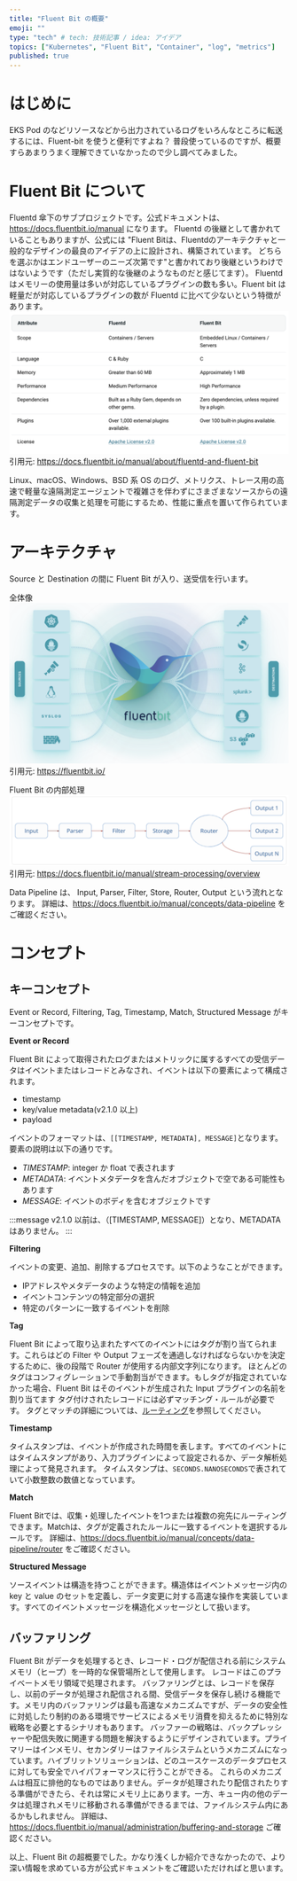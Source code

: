 ```yaml
---
title: "Fluent Bit の概要"
emoji: ""
type: "tech" # tech: 技術記事 / idea: アイデア
topics: ["Kubernetes", "Fluent Bit", "Container", "log", "metrics"]
published: true
---
```


# はじめに

EKS Pod のなどリソースなどから出力されているログをいろんなところに転送するには、Fluent-bit を使うと便利ですよね？
普段使っているのですが、概要すらあまりうまく理解できていなかったので少し調べてみました。

# Fluent Bit について

Fluentd 傘下のサブプロジェクトです。公式ドキュメントは、https://docs.fluentbit.io/manual になります。
Fluentd の後継として書かれていることもありますが、公式には "Fluent Bitは、Fluentdのアーキテクチャと一般的なデザインの最良のアイデアの上に設計され、構築されています。 どちらを選ぶかはエンドユーザーのニーズ次第です"と書かれており後継というわけではないようです（ただし実質的な後継のようなものだと感じてます）。
Fluentd はメモリーの使用量は多いが対応しているプラグインの数も多い。Fluent bit は軽量だが対応しているプラグインの数が Fluentd に比べて少ないという特徴があります。
![](/images/fluent-bit-investigation/fluend-fluentbit.png)
引用元: https://docs.fluentbit.io/manual/about/fluentd-and-fluent-bit

Linux、macOS、Windows、BSD 系 OS のログ、メトリクス、トレース用の高速で軽量な遠隔測定エージェントで複雑さを伴わずにさまざまなソースからの遠隔測定データの収集と処理を可能にするため、性能に重点を置いて作られています。

# アーキテクチャ

Source と Destination の間に Fluent Bit が入り、送受信を行います。

全体像
![](/images/fluent-bit-investigation/fluent-bit-overview.png)
引用元: https://fluentbit.io/

Fluent Bit の内部処理
![](/images/fluent-bit-investigation/fluent-bit-inside.png)
引用元: https://docs.fluentbit.io/manual/stream-processing/overview

Data Pipeline は、 Input, Parser, Filter, Store, Router, Output という流れとなります。
詳細は、https://docs.fluentbit.io/manual/concepts/data-pipeline をご確認ください。


# コンセプト

## キーコンセプト

Event or Record, Filtering, Tag, Timestamp, Match, Structured Message がキーコンセプトです。

**Event or Record**

Fluent Bit によって取得されたログまたはメトリックに属するすべての受信データはイベントまたはレコードとみなされ、イベントは以下の要素によって構成されます。
- timestamp
- key/value metadata(v2.1.0 以上)
- payload

イベントのフォーマットは、`[[TIMESTAMP, METADATA], MESSAGE]`となります。要素の説明は以下の通りです。
- *TIMESTAMP*: integer か float で表されます
- *METADATA*: イベントメタデータを含んだオブジェクトで空である可能性もあります
- *MESSAGE*: イベントのボディを含むオブジェクトです

:::message
 v2.1.0 以前は、（[TIMESTAMP, MESSAGE]）となり、METADATA はありません。
:::

**Filtering**

イベントの変更、追加、削除するプロセスです。以下のようなことができます。
- IPアドレスやメタデータのような特定の情報を追加
- イベントコンテンツの特定部分の選択
- 特定のパターンに一致するイベントを削除

**Tag**

Fluent Bit によって取り込まれたすべてのイベントにはタグが割り当てられます。これらはどの Filter や Output フェーズを通過しなければならないかを決定するために、後の段階で Router が使用する内部文字列になります。
ほとんどのタグはコンフィグレーションで手動割当ができます。もしタグが指定されていなかった場合、Fluent Bit はそのイベントが生成された Input プラグインの名前を割り当てます
タグ付けされたレコードには必ずマッチング・ルールが必要です。 タグとマッチの詳細については、[ルーティング](https://docs.fluentbit.io/manual/concepts/data-pipeline/router)を参照してください。

**Timestamp**

タイムスタンプは、イベントが作成された時間を表します。すべてのイベントにはタイムスタンプがあり、入力プラグインによって設定されるか、データ解析処理によって発見されます。
タイムスタンプは、`SECONDS.NANOSECONDS`で表されていて小数整数の数値となっています。

**Match**

Fluent Bitでは、収集・処理したイベントを1つまたは複数の宛先にルーティングできます。Matchは、タグが定義されたルールに一致するイベントを選択するルールです。
詳細は、https://docs.fluentbit.io/manual/concepts/data-pipeline/router をご確認ください。

**Structured Message**

ソースイベントは構造を持つことができます。構造体はイベントメッセージ内の key と value のセットを定義し、データ変更に対する高速な操作を実装しています。すべてのイベントメッセージを構造化メッセージとして扱います。


## バッファリング

Fluent Bit がデータを処理するとき、レコード・ログが配信される前にシステムメモリ（ヒープ）を一時的な保管場所として使用します。 レコードはこのプライベートメモリ領域で処理されます。
バッファリングとは、レコードを保存し、以前のデータが処理され配信される間、受信データを保存し続ける機能です。メモリ内のバッファリングは最も高速なメカニズムですが、データの安全性に対処したり制約のある環境でサービスによるメモリ消費を抑えるために特別な戦略を必要とするシナリオもあります。
バッファーの戦略は、バックプレッシャーや配信失敗に関連する問題を解決するようにデザインされています。プライマリーはインメモリ、セカンダリーはファイルシステムというメカニズムになっています。ハイブリットソリューションは、どのユースケースのデータプロセスに対しても安全でハイパフォーマンスに行うことができる。
これらのメカニズムは相互に排他的なものではありません。データが処理されたり配信されたりする準備ができたら、それは常にメモリ上にあります。一方、キュー内の他のデータは処理されメモリに移動される準備ができるまでは、ファイルシステム内にあるかもしれません。
詳細は、 https://docs.fluentbit.io/manual/administration/buffering-and-storage ご確認ください。


以上、Fluent Bit の超概要でした。かなり浅くしか紹介できなかったので、より深い情報を求めている方が公式ドキュメントをご確認いただければと思います。
